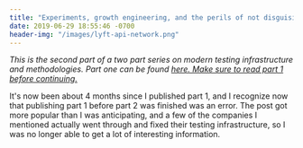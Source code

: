 ```yaml
---
title: "Experiments, growth engineering, and the perils of not disguising your API routes: Part 2"
date: 2019-06-29 18:55:46 -0700
header-img: "/images/lyft-api-network.png"
---
```


<i>This is the second part of a two part series on modern testing infrastructure and methodologies. Part one can be found <a href="/posts/experiments-and-growth-hacking">here. Make sure to read part 1 before continuing.</a></i>

It's now been about 4 months since I published part 1, and I recognize now that publishing part 1 before part 2 was finished was an error. The post got more popular than I was anticipating, and a few of the companies I mentioned actually went through and fixed their testing infrastructure, so I was no longer able to get a lot of interesting information.